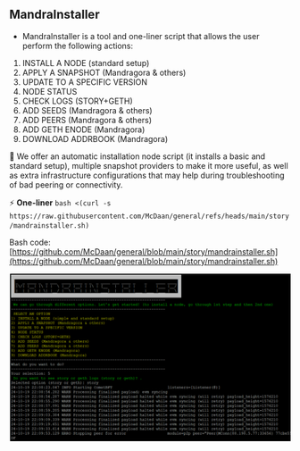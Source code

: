 ## MandraInstaller

- MandraInstaller is a tool and one-liner script that allows the user perform the following actions:

1) INSTALL A NODE (standard setup)
2) APPLY A SNAPSHOT (Mandragora & others)
3) UPDATE TO A SPECIFIC VERSION
4) NODE STATUS
5) CHECK LOGS (STORY+GETH)
6) ADD SEEDS (Mandragora & others)
7) ADD PEERS (Mandragora & others)
8) ADD GETH ENODE (Mandragora)
9) DOWNLOAD ADDRBOOK (Mandragora)

:key: We offer an automatic installation node script (it installs a basic and standard setup), multiple snapshot providers to make it more useful, as well as extra infrastructure configurations that may help during troubleshooting of bad peering or connectivity.

:zap: **One-liner** ```bash <(curl -s https://raw.githubusercontent.com/McDaan/general/refs/heads/main/story/mandrainstaller.sh)```

Bash code: [https://github.com/McDaan/general/blob/main/story/mandrainstaller.sh](https://github.com/McDaan/general/blob/main/story/mandrainstaller.sh)

![Guie script image](https://github.com/McDaan/general/blob/main/story/mandragorainstallerimg.png)
